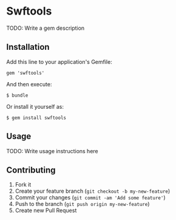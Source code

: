 # Swftools

TODO: Write a gem description

## Installation

Add this line to your application's Gemfile:

    gem 'swftools'

And then execute:

    $ bundle

Or install it yourself as:

    $ gem install swftools

## Usage

TODO: Write usage instructions here

## Contributing

1. Fork it
2. Create your feature branch (`git checkout -b my-new-feature`)
3. Commit your changes (`git commit -am 'Add some feature'`)
4. Push to the branch (`git push origin my-new-feature`)
5. Create new Pull Request
